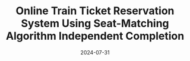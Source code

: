 ---
title:          >-
  Online Train Ticket Reservation System Using Seat-Matching Algorithm
  <span class="badge badge-pill badge-info">Independent Completion</span>
date:           2024-07-31
endDate:        2024-10-20
selected:       false
description: >-
  An online train ticket booking system based on SSM architecture. The system employs seat-matching algorithms to accelerate intelligent seat selection and includes payment functionality.
cover:          /assets/images/covers/2024pro2.png
---